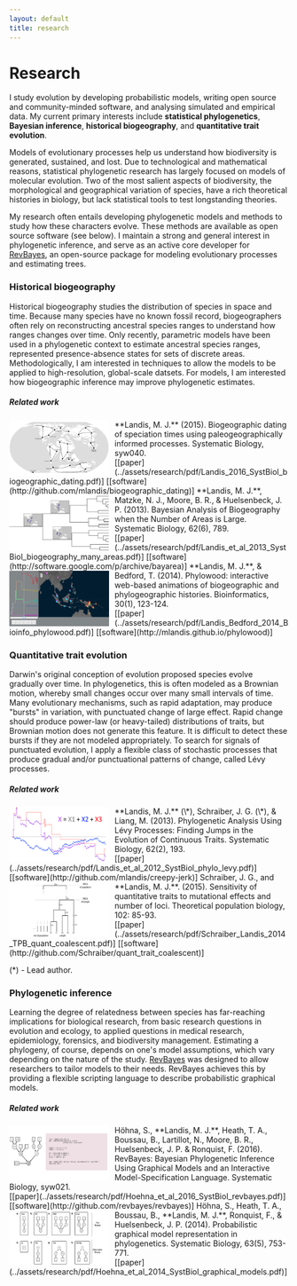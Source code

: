 ```yaml
---
layout: default
title: research
---
```

<h1>Research</h1>

I study evolution by developing probabilistic models, writing open source and community-minded software, and analysing simulated and empirical data. My current primary interests include **statistical phylogenetics**, **Bayesian inference**, **historical biogeography**, and **quantitative trait evolution**.

Models of evolutionary processes help us understand how biodiversity is generated, sustained, and lost.
Due to technological and mathematical reasons, statistical phylogenetic research has largely focused on models of molecular evolution.
Two of the most salient aspects of biodiversity, the morphological and geographical variation of species, have a rich theoretical histories in biology, but lack statistical tools to test longstanding theories.

My research often entails developing phylogenetic models and methods to study how these characters evolve.
These methods are available as open source software (see below).
I maintain a strong and general interest in phylogenetic inference, and serve as an active core developer for [RevBayes](http://revbayes.com), an open-source package for modeling evolutionary processes and estimating trees.

### Historical biogeography


Historical biogeography studies the distribution of species in space and time.
Because many species have no known fossil record, biogeographers often rely on reconstructing ancestral species ranges to understand how ranges changes over time.
Only recently, parametric models have been used in a phylogenetic context to estimate ancestral species ranges, represented presence-absence states for sets of discrete areas.
Methodologically, I am interested in techniques to allow the models to be applied to high-resolution, global-scale datsets.
For models, I am interested how biogeographic inference may improve phylogenetic estimates.

##### Related work

<img src="../assets/research/img/Landis_2016_SystBiol_biogeographic_dating.png" style="float: left; margin:0px 10px 0px 0px" height="100" width="180">
**Landis, M. J.** (2015). Biogeographic dating of speciation times using paleogeographically informed processes. Systematic Biology, syw040.
<br>[[paper](../assets/research/pdf/Landis_2016_SystBiol_biogeographic_dating.pdf)]  [[software](http://github.com/mlandis/biogeographic_dating)]

<img src="../assets/research/img/Landis_et_al_2013_SystBiol_biogeography_many_areas.png" style="float: left; margin:0px 10px 0px 0px" height="100" width="180">
**Landis, M. J.**, Matzke, N. J., Moore, B. R., & Huelsenbeck, J. P. (2013). Bayesian Analysis of Biogeography when the Number of Areas is Large. Systematic Biology, 62(6), 789.
<br>[[paper](../assets/research/pdf/Landis_et_al_2013_SystBiol_biogeography_many_areas.pdf)]  [[software](http://software.google.com/p/archive/bayarea)]

<img src="../assets/research/img/Landis_Bedford_2014_Bioinfo_phylowood.png" style="float: left; margin:0px 10px 0px 0px" height="100" width="180">
**Landis, M. J.**, & Bedford, T. (2014). Phylowood: interactive web-based animations of biogeographic and phylogeographic histories. Bioinformatics, 30(1), 123-124.
<br>[[paper](../assets/research/pdf/Landis_Bedford_2014_Bioinfo_phylowood.pdf)]  [[software](http://mlandis.github.io/phylowood)]

### Quantitative trait evolution

Darwin's original conception of evolution proposed species evolve gradually over time.
In phylogenetics, this is often modeled as a Brownian motion, whereby small changes occur over many small intervals of time.
Many evolutionary mechanisms, such as rapid adaptation, may produce "bursts" in variation, with punctuated change of large effect.
Rapid change should produce power-law (or heavy-tailed) distributions of traits, but Brownian motion does not generate this feature.
It is difficult to detect these bursts if they are not modeled appropriately.
To search for signals of punctuated evolution, I apply a flexible class of stochastic processes that produce gradual and/or punctuational patterns of change, called Lévy processes.

##### Related work

<img src="../assets/research/img/Landis_et_al_2012_SystBiol_phylo_levy.png" style="float: left; margin:0px 10px 0px 0px" height="100" width="180">
**Landis, M. J.** (\*), Schraiber, J. G. (\*), & Liang, M. (2013). Phylogenetic Analysis Using Lévy Processes: Finding Jumps in the Evolution of Continuous Traits. Systematic Biology, 62(2), 193.
<br>[[paper](../assets/research/pdf/Landis_et_al_2012_SystBiol_phylo_levy.pdf)]  [[software](http://github.com/mlandis/creepy-jerk)]

<img src="../assets/research/img/Schraiber_Landis_2014_TPB_quant_coalescent.png" style="float: left; margin:0px 10px 0px 0px" height="100" width="180">
Schraiber, J. G., and **Landis, M. J.**. (2015). Sensitivity of quantitative traits to mutational effects and number of loci. Theoretical population biology,  102: 85-93.
<br>[[paper](../assets/research/pdf/Schraiber_Landis_2014_TPB_quant_coalescent.pdf)]  [[software](http://github.com/Schraiber/quant_trait_coalescent)]

(\*) - Lead author.

### Phylogenetic inference

Learning the degree of relatedness between species has far-reaching implications for biological research, from basic research questions in evolution and ecology, to applied questions in medical research, epidemiology, forensics, and biodiversity management.
Estimating a phylogeny, of course, depends on one's model assumptions, which vary depending on the nature of the study.
[RevBayes](http://revbayes.com) was designed to allow researchers to tailor models to their needs.
RevBayes achieves this by providing a flexible scripting language to describe probabilistic graphical models.

##### Related work

<img src="../assets/research/img/Hoehna_et_al_2016_SystBiol_revbayes.png" style="float: left; margin:0px 10px 0px 0px" height="100" width="180">
Höhna, S., **Landis, M. J.**, Heath, T. A., Boussau, B., Lartillot, N., Moore, B. R., Huelsenbeck, J. P. & Ronquist, F. (2016). RevBayes: Bayesian Phylogenetic Inference Using Graphical Models and an Interactive Model-Specification Language. Systematic Biology, syw021.
<br>[[paper](../assets/research/pdf/Hoehna_et_al_2016_SystBiol_revbayes.pdf)]  [[software](http://github.com/revbayes/revbayes)]

<img src="../assets/research/img/Hoehna_et_al_2014_SystBiol_graphical_models.png" style="float: left; margin:0px 10px 0px 0px" height="100" width="180">
Höhna, S., Heath, T. A., Boussau, B., **Landis, M. J.**, Ronquist, F., & Huelsenbeck, J. P. (2014). Probabilistic graphical model representation in phylogenetics. Systematic Biology, 63(5), 753-771.
<br>[[paper](../assets/research/pdf/Hoehna_et_al_2014_SystBiol_graphical_models.pdf)]
